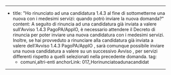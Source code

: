 ---
  - title: "Ho rinunciato ad una candidatura 1.4.3 al fine di sottometterne una nuova con i medesimi servizi: quando potrò inviare la nuova domanda?"
    content: A seguito di rinuncia ad una candidatura già inviata a valere sull'Avviso 1.4.3 PagoPA/AppIO, è necessario attendere il Decreto di rinuncia per poter inviare una nuova candidatura con i medesimi servizi. Inoltre, se hai provveduto a rinunciare alla candidatura già inviata a valere dell'Avviso 1.4.3 PagoPA/AppIO , sarà comunque possibile inviare una nuova candidatura a valere su un successivo Avviso , per servizi differenti rispetto a quelli selezionati nella precedente domanda.
    tag:
      - comuni,altri-enti
    anchorLink: 017_Horinunciatoadunacandidat
---